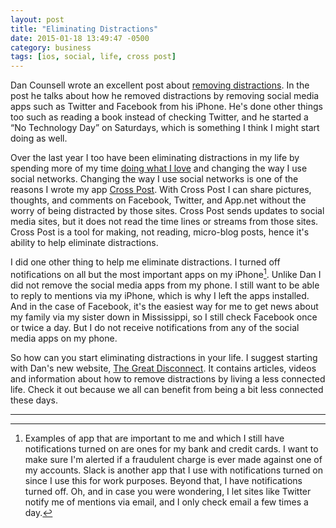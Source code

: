 ```yaml
---
layout: post
title: "Eliminating Distractions"
date: 2015-01-18 13:49:47 -0500
category: business
tags: [ios, social, life, cross post]
---
```

Dan Counsell wrote an excellent post about [removing distractions][1]. In the post he talks about how he removed distractions by removing social media apps such as Twitter and Facebook from his iPhone. He's done other things too such as reading a book instead of checking Twitter, and he started a “No Technology Day” on Saturdays, which is something I think I might start doing as well.

Over the last year I too have been eliminating distractions in my life by spending more of my time [doing what I love][2] and changing the way I use social networks. Changing the way I use social networks is one of the reasons I wrote my app [Cross Post][3]. With Cross Post I can share pictures, thoughts, and comments on Facebook, Twitter, and App.net without the worry of being distracted by those sites. Cross Post sends updates to social media sites, but it does not read the time lines or streams from those sites. Cross Post is a tool for making, not reading, micro-blog posts, hence it's ability to help eliminate distractions. 

I did one other thing to help me eliminate distractions. I turned off notifications on all but the most important apps on my iPhone[^1]. Unlike Dan I did not remove the social media apps from my phone. I still want to be able to reply to mentions via my iPhone, which is why I left the apps installed. And in the case of Facebook, it's the easiest way for me to get news about my family via my sister down in Mississippi, so I still check Facebook once or twice a day. But I do not receive notifications from any of the social media apps on my phone.

So how can you start eliminating distractions in your life. I suggest starting with Dan's new website, [The Great Disconnect][4]. It contains articles, videos and information about how to remove distractions by living a less connected life. Check it out because we all can benefit from being a bit less connected these days.

---

[^1]: Examples of app that are important to me and which I still have notifications turned on are ones for my bank and credit cards. I want to make sure I'm alerted if a fraudulent charge is ever made against one of my accounts. Slack is another app that I use with notifications turned on since I use this for work purposes. Beyond that, I have notifications turned off. Oh, and in case you were wondering, I let sites like Twitter notify me of mentions via email, and I only check email a few times a day.

[1]: http://dancounsell.com/articles/removing-distractions
[2]: http://www.thecave.com/2014/06/20/enjoy-less-and-love-more/
[3]: http://www.whitepeaksoftware.com/cross-post
[4]: http://thegreatdisconnect.info

